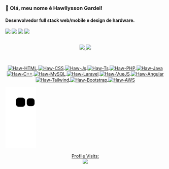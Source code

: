 ### 👋 Olá, meu nome é Hawllysson Gardel!
#### Desenvolvedor full stack web/mobile e design de hardware.

<div>
  <a href="https://instagram.com/hawllysson.gardel" target="_blank"><img src="https://img.shields.io/badge/-Instagram-%23E4405F?style=for-the-badge&logo=instagram&logoColor=white" target="_blank"></a>
  <a href = "mailto:hawllysson@rootcodes.com.br"><img src="https://img.shields.io/badge/-Gmail-%23333?style=for-the-badge&logo=gmail&logoColor=white" target="_blank"></a>
  <a href="https://www.linkedin.com/in/hawllysson-gardel" target="_blank"><img src="https://img.shields.io/badge/-LinkedIn-%230077B5?style=for-the-badge&logo=linkedin&logoColor=white" target="_blank"></a>
  <a href="https://gitlab.com/hawllysson-gardel" target="_blank"><img src="https://img.shields.io/badge/GitLab-330F63?style=for-the-badge&logo=gitlab&logoColor=white" target="_blank"></a>
</div>

<br>


<div style="display: inline_block;">
  <p align="center">
    <a href="https://github.com/hawllysson-gardel">
    <img height="150em" src="https://github-readme-stats.vercel.app/api?username=hawllysson-gardel&show_icons=true&theme=tokyonight&include_all_commits=true&count_private=true"/>
    <img height="150em" src="https://github-readme-stats.vercel.app/api/top-langs/?username=hawllysson-gardel&layout=compact&langs_count=7&theme=tokyonight"/>
  </p>
</div>

<br>

<div>
  <p align="center">
    <img align="center" alt="Haw-HTML" src="https://img.shields.io/badge/HTML-239120?style=for-the-badge&logo=html5&logoColor=white">
    <img align="center" alt="Haw-CSS" src="https://img.shields.io/badge/CSS-239120?&style=for-the-badge&logo=css3&logoColor=white">
    <img align="center" alt="Haw-Js" src="https://img.shields.io/badge/JavaScript-F7DF1E?style=for-the-badge&logo=javascript&logoColor=black">
    <img align="center" alt="Haw-Ts" src="https://img.shields.io/badge/TypeScript-007ACC?style=for-the-badge&logo=typescript&logoColor=white">
    <img align="center" alt="Haw-PHP" src="https://img.shields.io/badge/PHP-777BB4?style=for-the-badge&logo=php&logoColor=white">
    <img align="center" alt="Haw-Java" src="https://img.shields.io/badge/Java-ED8B00?style=for-the-badge&logo=java&logoColor=white">
    <img align="center" alt="Haw-C++" src="https://img.shields.io/badge/C%2B%2B-00599C?style=for-the-badge&logo=c%2B%2B&logoColor=white">
    <img align="center" alt="Haw-MySQL" src="https://img.shields.io/badge/MySQL-00000F?style=for-the-badge&logo=mysql&logoColor=white">
    <img align="center" alt="Haw-Laravel" src="https://img.shields.io/badge/Laravel-FF2D20?style=for-the-badge&logo=laravel&logoColor=white">
    <img align="center" alt="Haw-VueJS" src="https://img.shields.io/badge/Vue.js-35495E?style=for-the-badge&logo=vue.js&logoColor=4FC08D">
    <img align="center" alt="Haw-Angular" src="https://img.shields.io/badge/Angular-DD0031?style=for-the-badge&logo=angular&logoColor=white">
    <img align="center" alt="Haw-Tailwind" src="https://img.shields.io/badge/Tailwind_CSS-38B2AC?style=for-the-badge&logo=tailwind-css&logoColor=white">
    <img align="center" alt="Haw-Bootstrap" src="https://img.shields.io/badge/Bootstrap-563D7C?style=for-the-badge&logo=bootstrap&logoColor=white">
    <img align="center" alt="Haw-AWS" src="https://img.shields.io/badge/Amazon_AWS-232F3E?style=for-the-badge&logo=amazon-aws&logoColor=white">
  </p>
</div>

![Snake animation](https://github.com/hawllysson-gardel/hawllysson-gardel/blob/output/github-contribution-grid-snake.svg)

<p align="center">
  Profile Visits:
  <br/>
  <img src="https://profile-counter.glitch.me/hawllysson-gardel/count.svg">
</p>
